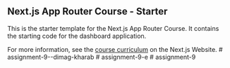 ## Next.js App Router Course - Starter

This is the starter template for the Next.js App Router Course. It contains the starting code for the dashboard application.

For more information, see the [course curriculum](https://nextjs.org/learn) on the Next.js Website.
#   a s s i g n m e n t - 9 - - d i m a g - k h a r a b  
 #   a s s i g n m e n t - 9 - e  
 #   a s s i g n m e n t - 9  
 
